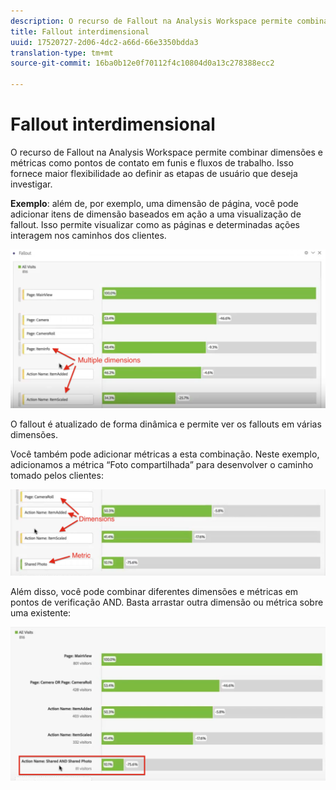 ```yaml
---
description: O recurso de Fallout na Analysis Workspace permite combinar dimensões e métricas como pontos de contato em funis e fluxos de trabalho. Isso fornece maior flexibilidade ao definir as etapas de usuário que deseja investigar.
title: Fallout interdimensional
uuid: 17520727-2d06-4dc2-a66d-66e3350bdda3
translation-type: tm+mt
source-git-commit: 16ba0b12e0f70112f4c10804d0a13c278388ecc2

---
```



# Fallout interdimensional

O recurso de Fallout na Analysis Workspace permite combinar dimensões e métricas como pontos de contato em funis e fluxos de trabalho. Isso fornece maior flexibilidade ao definir as etapas de usuário que deseja investigar.

**Exemplo**: além de, por exemplo, uma dimensão de página, você pode adicionar itens de dimensão baseados em ação a uma visualização de fallout. Isso permite visualizar como as páginas e determinadas ações interagem nos caminhos dos clientes.

![](assets/interdimensional-fallout1.png)

O fallout é atualizado de forma dinâmica e permite ver os fallouts em várias dimensões.

Você também pode adicionar métricas a esta combinação. Neste exemplo, adicionamos a métrica “Foto compartilhada” para desenvolver o caminho tomado pelos clientes:

![](assets/interdimensional-fallout2.png)

Além disso, você pode combinar diferentes dimensões e métricas em pontos de verificação AND. Basta arrastar outra dimensão ou métrica sobre uma existente:

![](assets/interdimensional-fallout3.png)

